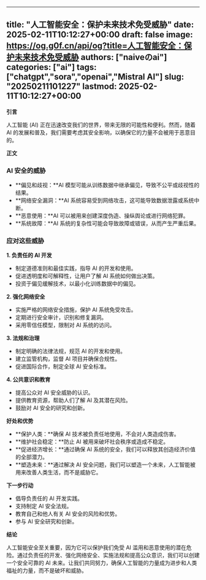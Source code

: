 
---
title: "人工智能安全：保护未来技术免受威胁"
date: 2025-02-11T10:12:27+00:00
draft: false
image: https://og.g0f.cn/api/og?title=人工智能安全：保护未来技术免受威胁
authors: ["naiveのai"]
categories: ["ai"]
tags: ["chatgpt","sora","openai","Mistral AI"]
slug: "20250211101227"
lastmod: 2025-02-11T10:12:27+00:00
---
**引言**

人工智能 (AI) 正在迅速改变我们的世界，带来无限的可能性和便利。然而，随着 AI 的发展和普及，我们需要考虑其安全影响，以确保它的力量不会被用于恶意目的。

**正文**

### AI 安全的威胁

* **偏见和歧视：**AI 模型可能从训练数据中继承偏见，导致不公平或歧视性的结果。
* **网络安全漏洞：**AI 系统容易受到网络攻击，这可能导致数据泄露或系统中断。
* **恶意使用：**AI 可以被用来创建深度伪造、操纵舆论或进行网络犯罪。
* **系统故障：**AI 系统的复杂性可能会导致故障或错误，从而产生严重后果。

### 应对这些威胁

**1. 负责任的 AI 开发**

* 制定道德准则和最佳实践，指导 AI 的开发和使用。
* 促进透明度和可解释性，让用户了解 AI 系统如何做出决策。
* 投资于偏见缓解技术，以最小化训练数据中的偏见。

**2. 强化网络安全**

* 实施严格的网络安全措施，保护 AI 系统免受攻击。
* 定期进行安全审计，识别和修复漏洞。
* 采用零信任模型，限制对 AI 系统的访问。

**3. 法规和治理**

* 制定明确的法律法规，规范 AI 的开发和使用。
* 建立监管机构，监督 AI 项目并确保合规性。
* 促进国际合作，制定全球 AI 安全标准。

**4. 公共意识和教育**

* 提高公众对 AI 安全威胁的认识。
* 提供教育资源，帮助人们了解 AI 及其潜在风险。
* 鼓励对 AI 安全的研究和创新。

**好处和优势**

* **保护人类：**确保 AI 技术被负责任地使用，不会对人类造成伤害。
* **维护社会稳定：**防止 AI 被用来破坏社会秩序或造成不稳定。
* **促进经济增长：**通过确保 AI 系统的安全，我们可以释放其创造经济价值的全部潜力。
* **塑造未来：**通过解决 AI 安全问题，我们可以塑造一个未来，人工智能被用来改善人类生活，而不是威胁它。

**下一步行动**

* 倡导负责任的 AI 开发实践。
* 支持制定 AI 安全法规。
* 教育自己和他人有关 AI 安全的风险和优势。
* 参与 AI 安全研究和创新。

**结论**

人工智能安全至关重要，因为它可以保护我们免受 AI 滥用和恶意使用的潜在危险。通过负责任的开发、强化网络安全、实施法规和提高公众意识，我们可以创建一个安全可靠的 AI 未来。让我们共同努力，确保人工智能的力量成为进步和人类福祉的力量，而不是破坏和威胁。